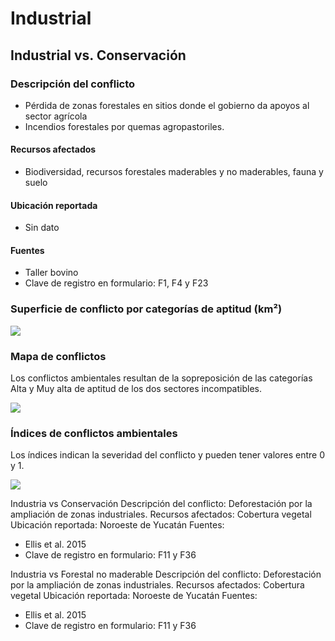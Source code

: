 # Industrial

## Industrial **vs.** Conservación

### Descripción del conflicto

- Pérdida de zonas forestales en sitios donde el gobierno da apoyos al sector agrícola
- Incendios forestales por quemas agropastoriles.


#### Recursos afectados

* Biodiversidad, recursos forestales maderables y no maderables, fauna y suelo


#### Ubicación reportada

- Sin dato


#### Fuentes

- Taller bovino
- Clave de registro en formulario: F1, F4 y F23


### Superficie de conflicto por categorías de aptitud (km²)

![](/recursos/conflictos/.png)


### Mapa de conflictos

Los conflictos ambientales resultan de la sopreposición de las categorías Alta y Muy alta de aptitud de los dos sectores incompatibles.

![](/recursos/conflictos/.png)


### Índices de conflictos ambientales

Los índices indican la severidad del conflicto y pueden tener valores entre 0 y 1.

![](/recursos/conflictos/.png)


Industria vs Conservación
Descripción del conflicto:
Deforestación por la ampliación de zonas industriales.
Recursos afectados:
Cobertura vegetal
Ubicación reportada:
Noroeste de Yucatán
Fuentes:
- Ellis et al. 2015
- Clave de registro en formulario: F11 y F36

Industria vs Forestal no maderable
Descripción del conflicto:
Deforestación por la ampliación de zonas industriales.
Recursos afectados:
Cobertura vegetal
Ubicación reportada:
Noroeste de Yucatán
Fuentes:
- Ellis et al. 2015
- Clave de registro en formulario: F11 y F36
